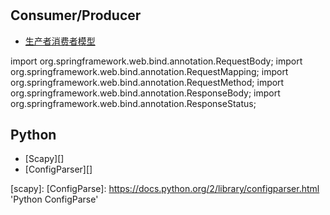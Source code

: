 # 
## Consumer/Producer
* [生产者消费者模型][1]
>
import org.springframework.web.bind.annotation.RequestBody;
import org.springframework.web.bind.annotation.RequestMapping;
import org.springframework.web.bind.annotation.RequestMethod;
import org.springframework.web.bind.annotation.ResponseBody;
import org.springframework.web.bind.annotation.ResponseStatus;

## Python
* [Scapy][]
* [ConfigParser][]

[1]: http://blog.csdn.net/morewindows/article/details/7577591 ''
[scapy]: 
[ConfigParse]: https://docs.python.org/2/library/configparser.html 'Python ConfigParse'